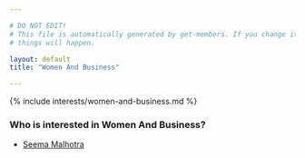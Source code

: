 ```yaml
---

# DO NOT EDIT!
# This file is automatically generated by get-members. If you change it, bad
# things will happen.

layout: default
title: "Women And Business"

---
```


{% include interests/women-and-business.md %}

### Who is interested in Women And Business?


* [Seema Malhotra](../members/seema-malhotra.html)
